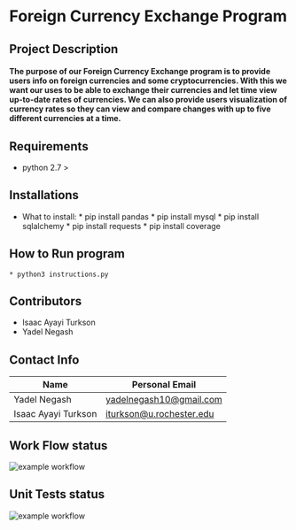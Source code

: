 # Foreign Currency Exchange Program

## Project Description
#### The purpose of our Foreign Currency Exchange program is to provide users info on foreign currencies and some cryptocurrencies. With this we want our uses to be able to exchange their currencies and let time view up-to-date rates of currencies.  We can also provide users visualization of currency rates so they can view and compare changes with up to five different currencies at a time.

## Requirements 
   * python 2.7 >

## Installations
   * What to install:
         * pip install pandas
         * pip install mysql
         * pip install sqlalchemy
         * pip install requests
         * pip install coverage
      
      
## How to Run program
    * python3 instructions.py
    
## Contributors
* Isaac Ayayi Turkson
* Yadel Negash

## Contact Info
Name | Personal Email
-----|---------------
Yadel Negash|yadelnegash10@gmail.com
Isaac Ayayi Turkson | iturkson@u.rochester.edu

## Work Flow status
![example workflow](https://github.com/yadel23/Foreign-Currency-Exchange/actions/workflows/style_checker.yaml/badge.svg)

## Unit Tests status
![example workflow](https://github.com/yadel23/Foreign-Currency-Exchange/actions/workflows/coverage.yaml/badge.svg)
